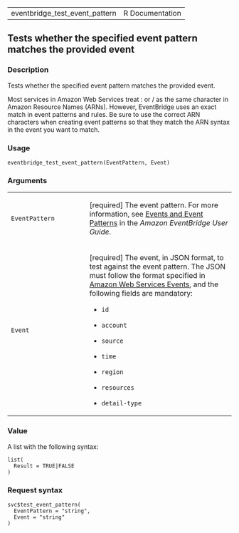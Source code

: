 <table style="width: 100%;">
<tbody>
<tr class="odd">
<td>eventbridge_test_event_pattern</td>
<td style="text-align: right;">R Documentation</td>
</tr>
</tbody>
</table>

## Tests whether the specified event pattern matches the provided event

### Description

Tests whether the specified event pattern matches the provided event.

Most services in Amazon Web Services treat : or / as the same character
in Amazon Resource Names (ARNs). However, EventBridge uses an exact
match in event patterns and rules. Be sure to use the correct ARN
characters when creating event patterns so that they match the ARN
syntax in the event you want to match.

### Usage

    eventbridge_test_event_pattern(EventPattern, Event)

### Arguments

<table>
<colgroup>
<col style="width: 35%" />
<col style="width: 65%" />
</colgroup>
<tbody>
<tr class="odd">
<td><code
id="eventbridge_test_event_pattern_:_EventPattern">EventPattern</code></td>
<td><p>[required] The event pattern. For more information, see <a
href="https://docs.aws.amazon.com/eventbridge/latest/userguide/eb-events.html">Events
and Event Patterns</a> in the <em>Amazon EventBridge User
Guide</em>.</p></td>
</tr>
<tr class="even">
<td><code id="eventbridge_test_event_pattern_:_Event">Event</code></td>
<td><p>[required] The event, in JSON format, to test against the event
pattern. The JSON must follow the format specified in <a
href="https://docs.aws.amazon.com/eventbridge/latest/userguide/eb-events.html">Amazon
Web Services Events</a>, and the following fields are mandatory:</p>
<ul>
<li><p><code>id</code></p></li>
<li><p><code>account</code></p></li>
<li><p><code>source</code></p></li>
<li><p><code>time</code></p></li>
<li><p><code>region</code></p></li>
<li><p><code>resources</code></p></li>
<li><p><code>detail-type</code></p></li>
</ul></td>
</tr>
</tbody>
</table>

### Value

A list with the following syntax:

    list(
      Result = TRUE|FALSE
    )

### Request syntax

    svc$test_event_pattern(
      EventPattern = "string",
      Event = "string"
    )
